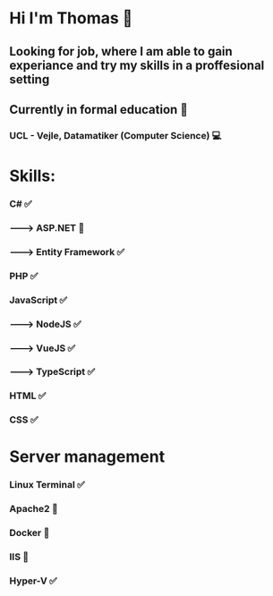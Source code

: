 # Hi I'm Thomas 👋
## Looking for job, where I am able to gain experiance and try my skills in a proffesional setting

## Currently in formal education 🏫
### UCL - Vejle, Datamatiker (Computer Science) 💻

# Skills:
### C# ✅
###     ---> ASP.NET 🤔
###     ---> Entity Framework ✅
### PHP ✅
### JavaScript ✅
###     ---> NodeJS ✅
###     ---> VueJS ✅
###     ---> TypeScript ✅
### HTML ✅
### CSS ✅

# Server management
### Linux Terminal ✅
### Apache2 🤔
### Docker 🤔
### IIS 🤔
### Hyper-V ✅
